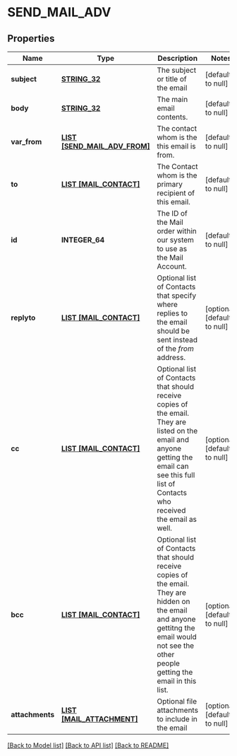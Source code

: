 # SEND_MAIL_ADV

## Properties
Name | Type | Description | Notes
------------ | ------------- | ------------- | -------------
**subject** | [**STRING_32**](STRING_32.md) | The subject or title of the email | [default to null]
**body** | [**STRING_32**](STRING_32.md) | The main email contents. | [default to null]
**var_from** | [**LIST [SEND_MAIL_ADV_FROM]**](SendMailAdv_from.md) | The contact whom is the this email is from. | [default to null]
**to** | [**LIST [MAIL_CONTACT]**](MailContact.md) | The Contact whom is the primary recipient of this email. | [default to null]
**id** | **INTEGER_64** | The ID of the Mail order within our system to use as the Mail Account. | [default to null]
**replyto** | [**LIST [MAIL_CONTACT]**](MailContact.md) | Optional list of Contacts that specify where replies to the email should be sent instead of the _from_ address. | [optional] [default to null]
**cc** | [**LIST [MAIL_CONTACT]**](MailContact.md) | Optional list of Contacts that should receive copies of the email.  They are listed on the email and anyone getting the email can see this full list of Contacts who received the email as well. | [optional] [default to null]
**bcc** | [**LIST [MAIL_CONTACT]**](MailContact.md) | Optional list of Contacts that should receive copies of the email.  They are hidden on the email and anyone gettitng the email would not see the other people getting the email in this list. | [optional] [default to null]
**attachments** | [**LIST [MAIL_ATTACHMENT]**](MailAttachment.md) | Optional file attachments to include in the email | [optional] [default to null]

[[Back to Model list]](../README.md#documentation-for-models) [[Back to API list]](../README.md#documentation-for-api-endpoints) [[Back to README]](../README.md)


